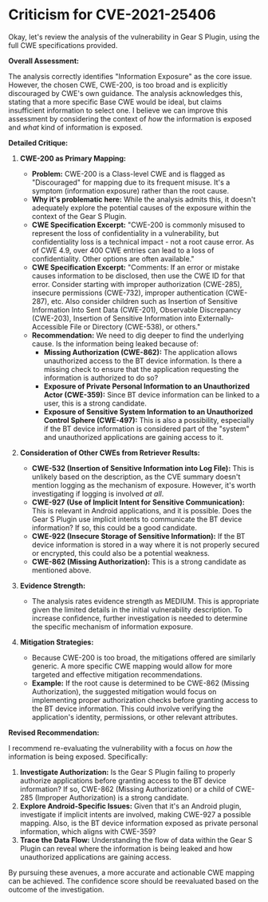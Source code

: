 # Criticism for CVE-2021-25406

Okay, let's review the analysis of the vulnerability in Gear S Plugin, using the full CWE specifications provided.

**Overall Assessment:**

The analysis correctly identifies "Information Exposure" as the core issue. However, the chosen CWE, CWE-200, is too broad and is explicitly discouraged by CWE's own guidance. The analysis acknowledges this, stating that a more specific Base CWE would be ideal, but claims insufficient information to select one.  I believe we can improve this assessment by considering the context of *how* the information is exposed and *what* kind of information is exposed.

**Detailed Critique:**

1.  **CWE-200 as Primary Mapping:**

    *   **Problem:** CWE-200 is a Class-level CWE and is flagged as "Discouraged" for mapping due to its frequent misuse.  It's a symptom (information exposure) rather than the root cause.
    *   **Why it's problematic here:** While the analysis admits this, it doesn't adequately explore the potential causes of the exposure within the context of the Gear S Plugin.
    *   **CWE Specification Excerpt:**  "CWE-200 is commonly misused to represent the loss of confidentiality in a vulnerability, but confidentiality loss is a technical impact - not a root cause error. As of CWE 4.9, over 400 CWE entries can lead to a loss of confidentiality. Other options are often available."
    *   **CWE Specification Excerpt:** "Comments: If an error or mistake causes information to be disclosed, then use the CWE ID for that error. Consider starting with improper authorization (CWE-285), insecure permissions (CWE-732), improper authentication (CWE-287), etc. Also consider children such as Insertion of Sensitive Information Into Sent Data (CWE-201), Observable Discrepancy (CWE-203), Insertion of Sensitive Information into Externally-Accessible File or Directory (CWE-538), or others."
    *   **Recommendation:** We need to dig deeper to find the underlying cause.  Is the information being leaked because of:
        *   **Missing Authorization (CWE-862):** The application allows unauthorized access to the BT device information. Is there a missing check to ensure that the application requesting the information is authorized to do so?
        *   **Exposure of Private Personal Information to an Unauthorized Actor (CWE-359):** Since BT device information can be linked to a user, this is a strong candidate.
        *   **Exposure of Sensitive System Information to an Unauthorized Control Sphere (CWE-497):** This is also a possibility, especially if the BT device information is considered part of the "system" and unauthorized applications are gaining access to it.

2.  **Consideration of Other CWEs from Retriever Results:**

    *   **CWE-532 (Insertion of Sensitive Information into Log File):**  This is unlikely based on the description, as the CVE summary doesn't mention logging as the mechanism of exposure.  However, it's worth investigating if logging is involved *at all*.
    *   **CWE-927 (Use of Implicit Intent for Sensitive Communication):** This is relevant in Android applications, and it is possible. Does the Gear S Plugin use implicit intents to communicate the BT device information? If so, this could be a good candidate.
    *    **CWE-922 (Insecure Storage of Sensitive Information):** If the BT device information is stored in a way where it is not properly secured or encrypted, this could also be a potential weakness.
    *   **CWE-862 (Missing Authorization):** This is a strong candidate as mentioned above.

3.  **Evidence Strength:**

    *   The analysis rates evidence strength as MEDIUM.  This is appropriate given the limited details in the initial vulnerability description.  To increase confidence, further investigation is needed to determine the specific mechanism of information exposure.

4.  **Mitigation Strategies:**

    *   Because CWE-200 is too broad, the mitigations offered are similarly generic.  A more specific CWE mapping would allow for more targeted and effective mitigation recommendations.
    *   **Example:** If the root cause is determined to be CWE-862 (Missing Authorization), the suggested mitigation would focus on implementing proper authorization checks before granting access to the BT device information. This could involve verifying the application's identity, permissions, or other relevant attributes.

**Revised Recommendation:**

I recommend re-evaluating the vulnerability with a focus on *how* the information is being exposed.  Specifically:

1.  **Investigate Authorization:** Is the Gear S Plugin failing to properly authorize applications before granting access to the BT device information? If so, CWE-862 (Missing Authorization) or a child of CWE-285 (Improper Authorization) is a strong candidate.
2.  **Explore Android-Specific Issues:** Given that it's an Android plugin, investigate if implicit intents are involved, making CWE-927 a possible mapping. Also, is the BT device information exposed as private personal information, which aligns with CWE-359?
3.  **Trace the Data Flow:** Understanding the flow of data within the Gear S Plugin can reveal where the information is being leaked and how unauthorized applications are gaining access.

By pursuing these avenues, a more accurate and actionable CWE mapping can be achieved. The confidence score should be reevaluated based on the outcome of the investigation.